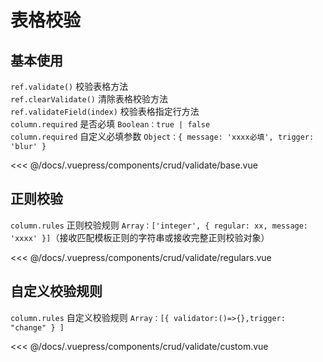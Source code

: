 # 表格校验

## 基本使用
`ref.validate()` 校验表格方法 </br>
`ref.clearValidate()` 清除表格校验方法 </br>
`ref.validateField(index)` 校验表格指定行方法 </br>
`column.required` 是否必填 `Boolean：true | false` </br>
`column.required` 自定义必填参数 `Object：{ message: 'xxxx必填', trigger: 'blur' }`

<ClientOnly>
<common-code-format>
  <crud-validate-base slot="source"></crud-validate-base>
  
<<< @/docs/.vuepress/components/crud/validate/base.vue
</common-code-format>
</ClientOnly>

## 正则校验

`column.rules` 正则校验规则 `Array：['integer', { regular: xx, message: 'xxxx' }]`（接收匹配模板正则的字符串或接收完整正则校验对象）

<ClientOnly>
<common-code-format>
  <crud-validate-regulars slot="source"></crud-validate-regulars>
  
<<< @/docs/.vuepress/components/crud/validate/regulars.vue
</common-code-format>
</ClientOnly>


## 自定义校验规则

`column.rules` 自定义校验规则 `Array：[{ validator:()=>{},trigger: "change" } ]`

<ClientOnly>
<common-code-format>
  <crud-validate-custom slot="source"></crud-validate-custom>
  
<<< @/docs/.vuepress/components/crud/validate/custom.vue
</common-code-format>
</ClientOnly>